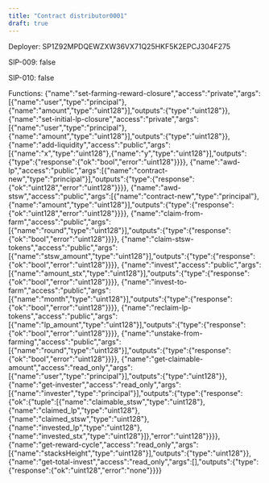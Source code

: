 ```yaml
---
title: "Contract distributor0001"
draft: true
---
```

Deployer: SP1Z92MPDQEWZXW36VX71Q25HKF5K2EPCJ304F275

SIP-009: false

SIP-010: false

Functions:
{"name":"set-farming-reward-closure","access":"private","args":[{"name":"user","type":"principal"},{"name":"amount","type":"uint128"}],"outputs":{"type":"uint128"}}, {"name":"set-initial-lp-closure","access":"private","args":[{"name":"user","type":"principal"},{"name":"amount","type":"uint128"}],"outputs":{"type":"uint128"}}, {"name":"add-liquidity","access":"public","args":[{"name":"x","type":"uint128"},{"name":"y","type":"uint128"}],"outputs":{"type":{"response":{"ok":"bool","error":"uint128"}}}}, {"name":"awd-lp","access":"public","args":[{"name":"contract-new","type":"principal"}],"outputs":{"type":{"response":{"ok":"uint128","error":"uint128"}}}}, {"name":"awd-stsw","access":"public","args":[{"name":"contract-new","type":"principal"},{"name":"amount","type":"uint128"}],"outputs":{"type":{"response":{"ok":"uint128","error":"uint128"}}}}, {"name":"claim-from-farm","access":"public","args":[{"name":"round","type":"uint128"}],"outputs":{"type":{"response":{"ok":"bool","error":"uint128"}}}}, {"name":"claim-stsw-tokens","access":"public","args":[{"name":"stsw_amount","type":"uint128"}],"outputs":{"type":{"response":{"ok":"bool","error":"uint128"}}}}, {"name":"invest","access":"public","args":[{"name":"amount_stx","type":"uint128"}],"outputs":{"type":{"response":{"ok":"bool","error":"uint128"}}}}, {"name":"invest-to-farm","access":"public","args":[{"name":"month","type":"uint128"}],"outputs":{"type":{"response":{"ok":"bool","error":"uint128"}}}}, {"name":"reclaim-lp-tokens","access":"public","args":[{"name":"lp_amount","type":"uint128"}],"outputs":{"type":{"response":{"ok":"bool","error":"uint128"}}}}, {"name":"unstake-from-farming","access":"public","args":[{"name":"round","type":"uint128"}],"outputs":{"type":{"response":{"ok":"bool","error":"uint128"}}}}, {"name":"get-claimable-amount","access":"read_only","args":[{"name":"user","type":"principal"}],"outputs":{"type":"uint128"}}, {"name":"get-invester","access":"read_only","args":[{"name":"invester","type":"principal"}],"outputs":{"type":{"response":{"ok":{"tuple":[{"name":"claimable_stsw","type":"uint128"},{"name":"claimed_lp","type":"uint128"},{"name":"claimed_stsw","type":"uint128"},{"name":"invested_lp","type":"uint128"},{"name":"invested_stx","type":"uint128"}]},"error":"uint128"}}}}, {"name":"get-reward-cycle","access":"read_only","args":[{"name":"stacksHeight","type":"uint128"}],"outputs":{"type":"uint128"}}, {"name":"get-total-invest","access":"read_only","args":[],"outputs":{"type":{"response":{"ok":"uint128","error":"none"}}}}
